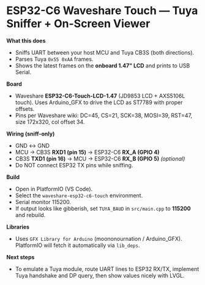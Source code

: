 
# ESP32-C6 Waveshare Touch — Tuya Sniffer + On-Screen Viewer

**What this does**
- Sniffs UART between your host MCU and Tuya CB3S (both directions).
- Parses Tuya `0x55 0xAA` frames.
- Shows the latest frames on the **onboard 1.47" LCD** and prints to USB Serial.

**Board**
- Waveshare **ESP32-C6-Touch-LCD-1.47** (JD9853 LCD + AXS5106L touch). Uses Arduino_GFX to drive the LCD as ST7789 with proper offsets.
- Pins per Waveshare wiki: DC=45, CS=21, SCK=38, MOSI=39, RST=47, size 172x320, col offset 34.

**Wiring (sniff-only)**
- GND ↔ GND
- MCU → CB3S **RXD1 (pin 15)** → ESP32-C6 **RX_A (GPIO 4)**
- CB3S **TXD1 (pin 16)** → MCU → ESP32-C6 **RX_B (GPIO 5)** *(optional)*
- Do NOT connect ESP32 TX pins while sniffing.

**Build**
- Open in PlatformIO (VS Code).
- Select the `waveshare-esp32-c6-touch` environment.
- Serial monitor 115200.
- If output looks like gibberish, set `TUYA_BAUD` in `src/main.cpp` to **115200** and rebuild.

**Libraries**
- Uses `GFX Library for Arduino` (moononournation / Arduino_GFX). PlatformIO will fetch it automatically via `lib_deps`.

**Next steps**
- To emulate a Tuya module, route UART lines to ESP32 RX/TX, implement Tuya handshake and DP query, then show values nicely with LVGL.
